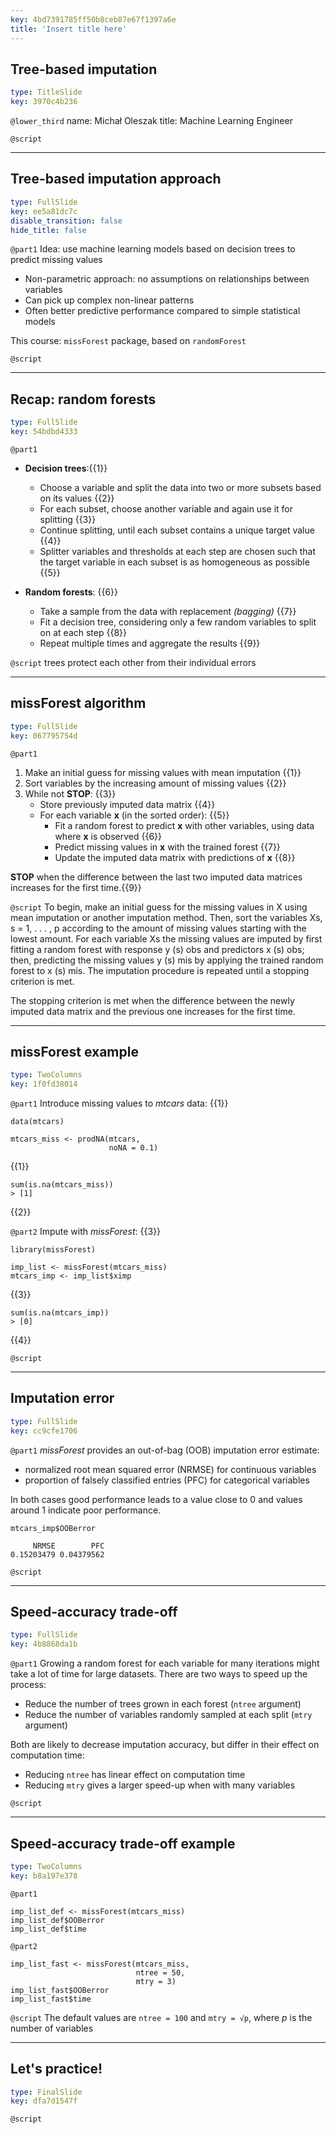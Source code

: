 ```yaml
---
key: 4bd7391785ff50b8ceb87e67f1397a6e
title: 'Insert title here'
---
```


## Tree-based imputation

```yaml
type: TitleSlide
key: 3970c4b236
```

`@lower_third`
name: Michał Oleszak
title: Machine Learning Engineer

`@script`


---

## Tree-based imputation approach

```yaml
type: FullSlide
key: ee5a81dc7c
disable_transition: false
hide_title: false
```

`@part1`
Idea: use machine learning models based on decision trees to predict missing values
* Non-parametric approach: no assumptions on relationships between variables
* Can pick up complex non-linear patterns
* Often better predictive performance compared to simple statistical models

> 

This course: `missForest` package, based on `randomForest`


`@script`


---

## Recap: random forests

```yaml
type: FullSlide
key: 54bdbd4333
```

`@part1`
* **Decision trees**:{{1}}
	* Choose a variable and split the data into two or more subsets based on its values {{2}}
    * For each subset, choose another variable and again use it for splitting {{3}}
    * Continue splitting, until each subset contains a unique target value {{4}}
    * Splitter variables and thresholds at each step are chosen such that the target variable in each subset is as homogeneous as possible {{5}}

* **Random forests**: {{6}}
	* Take a sample from the data with replacement _(bagging)_ {{7}}
    * Fit a decision tree, considering only a few random variables to split on at each step {{8}}
    * Repeat multiple times and aggregate the results {{9}}

`@script`
trees protect each other from their individual errors 

---

## missForest algorithm

```yaml
type: FullSlide
key: 067795754d
```

`@part1`
1. Make an initial guess for missing values with mean imputation {{1}}
2. Sort variables by the increasing amount of missing values {{2}}
3. While not **STOP**: {{3}}
	* Store previously imputed data matrix {{4}}
	* For each variable **x** (in the sorted order): {{5}}
        * Fit a random forest to predict **x** with other variables, using data where **x** is observed {{6}}
        * Predict missing values in **x** with the trained forest {{7}}
        * Update the imputed data matrix with predictions of **x** {{8}}

**STOP** when the difference between the last two imputed data matrices increases for the first time.{{9}}


`@script`
To begin, make an initial guess for the missing values in X using mean imputation or another imputation method. Then, sort the variables Xs, s = 1, . . . , p according to the amount of missing values
starting with the lowest amount. For each variable Xs the missing values are imputed by first fitting a
random forest with response y
(s)
obs and predictors x
(s)
obs; then, predicting the missing values y
(s)
mis by applying the trained random forest to x
(s)
mis. The imputation procedure is repeated until a stopping criterion
is met.

The stopping criterion is met when the difference between the newly imputed data matrix and the previous one increases for the first time.

---

## missForest example

```yaml
type: TwoColumns
key: 1f0fd38014
```

`@part1`
Introduce missing values to _mtcars_ data: {{1}}
```
data(mtcars)

mtcars_miss <- prodNA(mtcars, 
                      noNA = 0.1)
```
{{1}}
```
sum(is.na(mtcars_miss))
> [1]
```
{{2}}

`@part2`
Impute with _missForest_: {{3}}
```
library(missForest)

imp_list <- missForest(mtcars_miss)
mtcars_imp <- imp_list$ximp
```
{{3}}
```
sum(is.na(mtcars_imp))
> [0]
```
{{4}}

`@script`


---

## Imputation error

```yaml
type: FullSlide
key: cc9cfe1706
```

`@part1`
_missForest_ provides an out-of-bag (OOB) imputation error estimate:
* normalized root mean squared error (NRMSE) for continuous variables
* proportion of falsely classified entries (PFC) for categorical variables

> 

In both cases good performance leads to a value close to 0 and values around 1 indicate poor performance.

```
mtcars_imp$OOBerror
```

```
     NRMSE        PFC
0.15203479 0.04379562
```

`@script`


---

## Speed-accuracy trade-off

```yaml
type: FullSlide
key: 4b8868da1b
```

`@part1`
Growing a random forest for each variable for many iterations might take a lot of time for large datasets. There are two ways to speed up the process:
* Reduce the number of trees grown in each forest (`ntree` argument)
* Reduce the number of variables randomly sampled at each split (`mtry` argument)

> 

Both are likely to decrease imputation accuracy, but differ in their effect on computation time:
* Reducing `ntree` has linear effect on computation time
* Reducing `mtry` gives a larger speed-up when with many variables

`@script`


---

## Speed-accuracy trade-off example

```yaml
type: TwoColumns
key: b8a197e378
```

`@part1`
```
imp_list_def <- missForest(mtcars_miss)
imp_list_def$OOBerror
imp_list_def$time
```

`@part2`
```
imp_list_fast <- missForest(mtcars_miss,
                            ntree = 50,
                            mtry = 3)
imp_list_fast$OOBerror
imp_list_fast$time
```

`@script`
The default values are `ntree = 100` and `mtry = √p`,
where _p_ is the number of variables

---

## Let's practice!

```yaml
type: FinalSlide
key: dfa7d1547f
```

`@script`
